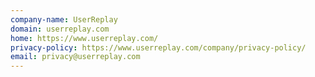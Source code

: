 ```yaml
---
company-name: UserReplay
domain: userreplay.com
home: https://www.userreplay.com/
privacy-policy: https://www.userreplay.com/company/privacy-policy/
email: privacy@userreplay.com
---
```




